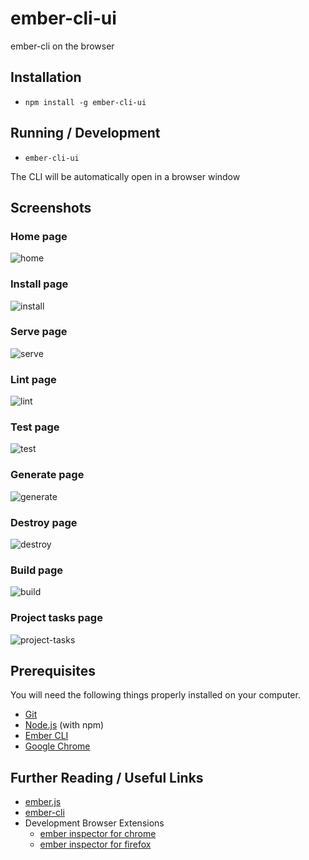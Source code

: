 # ember-cli-ui

ember-cli on the browser 

## Installation

* `npm install -g ember-cli-ui`

## Running / Development

* `ember-cli-ui`

The CLI will be automatically open in a browser window 

## Screenshots
### Home page
![home](screenshots/home.png)

### Install page
![install](screenshots/install.png)

### Serve page
![serve](screenshots/serve.png)

### Lint page
![lint](screenshots/lint.png)

### Test page
![test](screenshots/test.png)

### Generate page
![generate](screenshots/generate.png)

### Destroy page
![destroy](screenshots/destroy.png)

### Build page
![build](screenshots/build.png)

### Project tasks page
![project-tasks](screenshots/project-tasks.png)

## Prerequisites

You will need the following things properly installed on your computer.

* [Git](https://git-scm.com/)
* [Node.js](https://nodejs.org/) (with npm)
* [Ember CLI](https://ember-cli.com/)
* [Google Chrome](https://google.com/chrome/)

## Further Reading / Useful Links

* [ember.js](https://emberjs.com/)
* [ember-cli](https://ember-cli.com/)
* Development Browser Extensions
  * [ember inspector for chrome](https://chrome.google.com/webstore/detail/ember-inspector/bmdblncegkenkacieihfhpjfppoconhi)
  * [ember inspector for firefox](https://addons.mozilla.org/en-US/firefox/addon/ember-inspector/)
